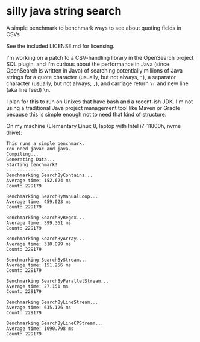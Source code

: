 # silly java string search
A simple benchmark to benchmark ways to see about quoting fields in CSVs

See the included LICENSE.md for licensing.

I'm working on a patch to a CSV-handling library in the OpenSearch project SQL plugin,
and I'm curious about the performance in Java (since OpenSearch is written in Java)
of searching potentially millions of Java strings for a quote character (usually,
but not always, `"`), a separator character (usually, but not always, `,`), and
carriage return `\r` and new line (aka line feed) `\n`.

I plan for this to run on Unixes that have bash and a recent-ish JDK. I'm not using
a traditional Java project management tool like Maven or Gradle because this is simple
enough not to need that kind of structure.

On my machine (Elementary Linux 8, laptop with Intel i7-11800h, nvme drive):


```
This runs a simple benchmark.
You need javac and java.
Compiling...
Generating Data...
Starting benchmark!
---------------------
Benchmarking SearchByContains...
Average time: 152.624 ms
Count: 229179

Benchmarking SearchByManualLoop...
Average time: 459.023 ms
Count: 229179

Benchmarking SearchByRegex...
Average time: 399.361 ms
Count: 229179

Benchmarking SearchByArray...
Average time: 310.899 ms
Count: 229179

Benchmarking SearchByStream...
Average time: 151.256 ms
Count: 229179

Benchmarking SearchByParallelStream...
Average time: 27.151 ms
Count: 229179

Benchmarking SearchByLineStream...
Average time: 635.126 ms
Count: 229179

Benchmarking SearchByLineCPStream...
Average time: 1090.798 ms
Count: 229179
```

